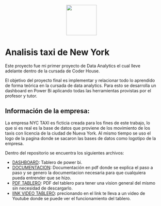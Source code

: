 <p align='center'>
  <img src="https://i.ibb.co/kM7qWsS/logo1.png" width="100">
</p>

# Analisis taxi de New York

Este  proyecto fue mi primer proyecto de Data Analytics el cual lleve adelante dentro de la cursada de Coder House.


El objetivo del proyecto final es implementar y relacionar todo lo aprendido de forma teórica en la cursada de data analytics.
Para esto se desarrolla un dashboard en Power Bi aplicando todas las herramientas provistas por el profesor y tutor.

## Información de la empresa:
La empresa NYC TAXI es ficticia creada para los fines de este trabajo, lo que si es real es la base de datos que proviene de los movimiento de los taxis con licencia de la ciudad de Nueva York. Al mismo tiempo se uso el logo de la pagina donde se sacaron las bases de datos como logotipo de la empresa.

Dentro del repositorio se encuentra los siguientes archivos:

- [DASHBOARD](https://github.com/MatB1988/Analisis_taxi_New_York/blob/main/Tablero_Empresa_Taxi.pbix): Tablero de power bi.
- [DOCUMENTACION](https://github.com/MatB1988/Analisis_taxi_New_York/blob/main/Documentacion.pdf): Documentación en pdf donde se explica el paso a paso y se genero la documentacion necesaria para que cualquiera pueda entrender que se hizo.
- [PDF TABLERO](https://github.com/MatB1988/Analisis_taxi_New_York/blob/main/Tablero%20PDF.pdfn): PDF del tablero para tener una vision general del mismo sin necesidad de descargarlo.
- [lINK VIDEO TABLERO](https://youtu.be/yXkEdyeCwt8): precionando en el link te lleva a un video de Youtube donde se puede ver el funcionamiento del tablero.